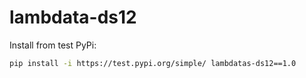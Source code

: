 # lambdata-ds12



Install from test PyPi:

```sh
pip install -i https://test.pypi.org/simple/ lambdatas-ds12==1.0
```

